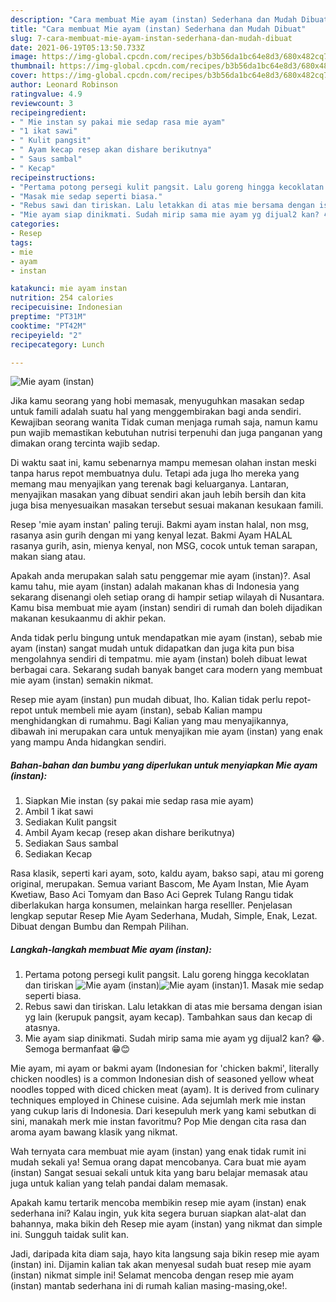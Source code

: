 ```yaml
---
description: "Cara membuat Mie ayam (instan) Sederhana dan Mudah Dibuat"
title: "Cara membuat Mie ayam (instan) Sederhana dan Mudah Dibuat"
slug: 7-cara-membuat-mie-ayam-instan-sederhana-dan-mudah-dibuat
date: 2021-06-19T05:13:50.733Z
image: https://img-global.cpcdn.com/recipes/b3b56da1bc64e8d3/680x482cq70/mie-ayam-instan-foto-resep-utama.jpg
thumbnail: https://img-global.cpcdn.com/recipes/b3b56da1bc64e8d3/680x482cq70/mie-ayam-instan-foto-resep-utama.jpg
cover: https://img-global.cpcdn.com/recipes/b3b56da1bc64e8d3/680x482cq70/mie-ayam-instan-foto-resep-utama.jpg
author: Leonard Robinson
ratingvalue: 4.9
reviewcount: 3
recipeingredient:
- " Mie instan sy pakai mie sedap rasa mie ayam"
- "1 ikat sawi"
- " Kulit pangsit"
- " Ayam kecap resep akan dishare berikutnya"
- " Saus sambal"
- " Kecap"
recipeinstructions:
- "Pertama potong persegi kulit pangsit. Lalu goreng hingga kecoklatan dan tiriskan"
- "Masak mie sedap seperti biasa."
- "Rebus sawi dan tiriskan. Lalu letakkan di atas mie bersama dengan isian yg lain (kerupuk pangsit, ayam kecap). Tambahkan saus dan kecap di atasnya."
- "Mie ayam siap dinikmati. Sudah mirip sama mie ayam yg dijual2 kan? 😂. Semoga bermanfaat 😁😊"
categories:
- Resep
tags:
- mie
- ayam
- instan

katakunci: mie ayam instan 
nutrition: 254 calories
recipecuisine: Indonesian
preptime: "PT31M"
cooktime: "PT42M"
recipeyield: "2"
recipecategory: Lunch

---
```



![Mie ayam (instan)](https://img-global.cpcdn.com/recipes/b3b56da1bc64e8d3/680x482cq70/mie-ayam-instan-foto-resep-utama.jpg)

Jika kamu seorang yang hobi memasak, menyuguhkan masakan sedap untuk famili adalah suatu hal yang menggembirakan bagi anda sendiri. Kewajiban seorang  wanita Tidak cuman menjaga rumah saja, namun kamu pun wajib memastikan kebutuhan nutrisi terpenuhi dan juga panganan yang dimakan orang tercinta wajib sedap.

Di waktu  saat ini, kamu sebenarnya mampu memesan olahan instan meski tanpa harus repot membuatnya dulu. Tetapi ada juga lho mereka yang memang mau menyajikan yang terenak bagi keluarganya. Lantaran, menyajikan masakan yang dibuat sendiri akan jauh lebih bersih dan kita juga bisa menyesuaikan masakan tersebut sesuai makanan kesukaan famili. 

Resep &#39;mie ayam instan&#39; paling teruji. Bakmi ayam instan halal, non msg, rasanya asin gurih dengan mi yang kenyal lezat. Bakmi Ayam HALAL rasanya gurih, asin, mienya kenyal, non MSG, cocok untuk teman sarapan, makan siang atau.

Apakah anda merupakan salah satu penggemar mie ayam (instan)?. Asal kamu tahu, mie ayam (instan) adalah makanan khas di Indonesia yang sekarang disenangi oleh setiap orang di hampir setiap wilayah di Nusantara. Kamu bisa membuat mie ayam (instan) sendiri di rumah dan boleh dijadikan makanan kesukaanmu di akhir pekan.

Anda tidak perlu bingung untuk mendapatkan mie ayam (instan), sebab mie ayam (instan) sangat mudah untuk didapatkan dan juga kita pun bisa mengolahnya sendiri di tempatmu. mie ayam (instan) boleh dibuat lewat berbagai cara. Sekarang sudah banyak banget cara modern yang membuat mie ayam (instan) semakin nikmat.

Resep mie ayam (instan) pun mudah dibuat, lho. Kalian tidak perlu repot-repot untuk membeli mie ayam (instan), sebab Kalian mampu menghidangkan di rumahmu. Bagi Kalian yang mau menyajikannya, dibawah ini merupakan cara untuk menyajikan mie ayam (instan) yang enak yang mampu Anda hidangkan sendiri.

<!--inarticleads1-->

##### Bahan-bahan dan bumbu yang diperlukan untuk menyiapkan Mie ayam (instan):

1. Siapkan  Mie instan (sy pakai mie sedap rasa mie ayam)
1. Ambil 1 ikat sawi
1. Sediakan  Kulit pangsit
1. Ambil  Ayam kecap (resep akan dishare berikutnya)
1. Sediakan  Saus sambal
1. Sediakan  Kecap


Rasa klasik, seperti kari ayam, soto, kaldu ayam, bakso sapi, atau mi goreng original, merupakan. Semua variant Bascom, Me Ayam Instan, Mie Ayam Kwetiaw, Baso Aci Tomyam dan Baso Aci Geprek Tulang Rangu tidak diberlakukan harga konsumen, melainkan harga reselller. Penjelasan lengkap seputar Resep Mie Ayam Sederhana, Mudah, Simple, Enak, Lezat. Dibuat dengan Bumbu dan Rempah Pilihan. 

<!--inarticleads2-->

##### Langkah-langkah membuat Mie ayam (instan):

1. Pertama potong persegi kulit pangsit. Lalu goreng hingga kecoklatan dan tiriskan
<img src="https://img-global.cpcdn.com/steps/81100d942ee24e1c/160x128cq70/mie-ayam-instan-langkah-memasak-1-foto.jpg" alt="Mie ayam (instan)"><img src="https://img-global.cpcdn.com/steps/e894ba794ed1138c/160x128cq70/mie-ayam-instan-langkah-memasak-1-foto.jpg" alt="Mie ayam (instan)">1. Masak mie sedap seperti biasa.
1. Rebus sawi dan tiriskan. Lalu letakkan di atas mie bersama dengan isian yg lain (kerupuk pangsit, ayam kecap). Tambahkan saus dan kecap di atasnya.
1. Mie ayam siap dinikmati. Sudah mirip sama mie ayam yg dijual2 kan? 😂. Semoga bermanfaat 😁😊


Mie ayam, mi ayam or bakmi ayam (Indonesian for &#39;chicken bakmi&#39;, literally chicken noodles) is a common Indonesian dish of seasoned yellow wheat noodles topped with diced chicken meat (ayam). It is derived from culinary techniques employed in Chinese cuisine. Ada sejumlah merk mie instan yang cukup laris di Indonesia. Dari kesepuluh merk yang kami sebutkan di sini, manakah merk mie instan favoritmu? Pop Mie dengan cita rasa dan aroma ayam bawang klasik yang nikmat. 

Wah ternyata cara membuat mie ayam (instan) yang enak tidak rumit ini mudah sekali ya! Semua orang dapat mencobanya. Cara buat mie ayam (instan) Sangat sesuai sekali untuk kita yang baru belajar memasak atau juga untuk kalian yang telah pandai dalam memasak.

Apakah kamu tertarik mencoba membikin resep mie ayam (instan) enak sederhana ini? Kalau ingin, yuk kita segera buruan siapkan alat-alat dan bahannya, maka bikin deh Resep mie ayam (instan) yang nikmat dan simple ini. Sungguh taidak sulit kan. 

Jadi, daripada kita diam saja, hayo kita langsung saja bikin resep mie ayam (instan) ini. Dijamin kalian tak akan menyesal sudah buat resep mie ayam (instan) nikmat simple ini! Selamat mencoba dengan resep mie ayam (instan) mantab sederhana ini di rumah kalian masing-masing,oke!.


